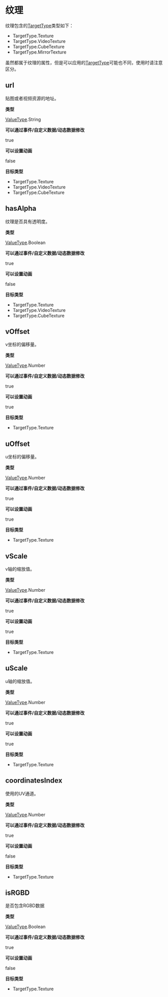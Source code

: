 # 纹理

纹理包含的[TargetType](../ts/enum.md)类型如下：
- TargetType.Texture
- TargetType.VideoTexture
- TargetType.CubeTexture
- TargetType.MirrorTexture

虽然都属于纹理的属性，但是可以应用的[TargetType](../ts/enum.md)可能也不同，使用时请注意区分。

## url
贴图或者视频资源的地址。

**类型**

[ValueType](../ts/enum.md#valuetype).String

**可以通过事件/自定义数据/动态数据修改**

true

**可以设置动画**

false

**目标类型**
- TargetType.Texture
- TargetType.VideoTexture
- TargetType.CubeTexture

## hasAlpha
纹理是否具有透明度。

**类型**

[ValueType](../ts/enum.md#valuetype).Boolean

**可以通过事件/自定义数据/动态数据修改**

true

**可以设置动画**

false

**目标类型**
- TargetType.Texture
- TargetType.VideoTexture
- TargetType.CubeTexture

## vOffset
v坐标的偏移量。

**类型**

[ValueType](../ts/enum.md#valuetype).Number

**可以通过事件/自定义数据/动态数据修改**

true

**可以设置动画**

true

**目标类型**
- TargetType.Texture

## uOffset
u坐标的偏移量。

**类型**

[ValueType](../ts/enum.md#valuetype).Number

**可以通过事件/自定义数据/动态数据修改**

true

**可以设置动画**

true

**目标类型**
- TargetType.Texture

## vScale
v轴的缩放值。

**类型**

[ValueType](../ts/enum.md#valuetype).Number

**可以通过事件/自定义数据/动态数据修改**

true

**可以设置动画**

true

**目标类型**
- TargetType.Texture

## uScale
u轴的缩放值。

**类型**

[ValueType](../ts/enum.md#valuetype).Number

**可以通过事件/自定义数据/动态数据修改**

true

**可以设置动画**

true

**目标类型**
- TargetType.Texture

## coordinatesIndex
使用的UV通道。

**类型**

[ValueType](../ts/enum.md#valuetype).Number

**可以通过事件/自定义数据/动态数据修改**

true

**可以设置动画**

false

**目标类型**
- TargetType.Texture

## isRGBD
是否包含RGBD数据

**类型**

[ValueType](../ts/enum.md#valuetype).Boolean

**可以通过事件/自定义数据/动态数据修改**

true

**可以设置动画**

false

**目标类型**
- TargetType.Texture
